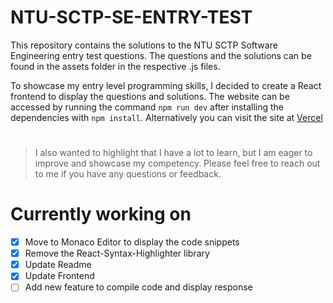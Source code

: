 # NTU-SCTP-SE-ENTRY-TEST

This repository contains the solutions to the NTU SCTP Software Engineering entry test questions. The questions and the solutions can be found in the assets folder in the respective .js files.

To showcase my entry level programming skills, I decided to create a React frontend to display the questions and solutions. The website can be accessed by running the command `npm run dev` after installing the dependencies with `npm install`. Alternatively you can visit the site at [Vercel](https://ntu-sctp-se-entry-test.vercel.app/)

#

<blockquote>I also wanted to highlight that I have a lot to learn, but I am eager to improve and showcase my competency.
Please feel free to reach out to me if you have any questions or feedback.</blockquote>

# Currently working on

- [x] Move to Monaco Editor to display the code snippets
- [x] Remove the React-Syntax-Highlighter library
- [x] Update Readme
- [x] Update Frontend
- [ ] Add new feature to compile code and display response

